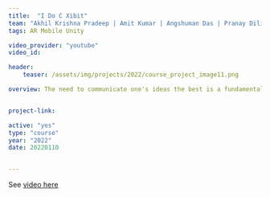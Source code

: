 ```yaml
---
title:  "I Do C Xibit"
team: "Akhil Krishna Pradeep | Amit Kumar | Angshuman Das | Pranay Dilip Gurumukhi"
tags: AR Mobile Unity

video_provider: "youtube"
video_id:

header:
    teaser: /assets/img/projects/2022/course_project_image11.png

overview: The need to communicate one's ideas the best is a fundamental need for every designer. Being able to visualize and to show the vision to others effectively is every designer's dream. To facilitate this need, our group thought we could create an AR-based application that would allow people to interact and better understand student work through digital interactive models.


project-link: 

active: "yes"
type: "course"
year: "2022"
date: 20220110


---
```


See <a href="https://www.instagram.com/reel/Cnkvr28DYVb/?igshid=NDdhMjNiZDg%3D">video here</a>
